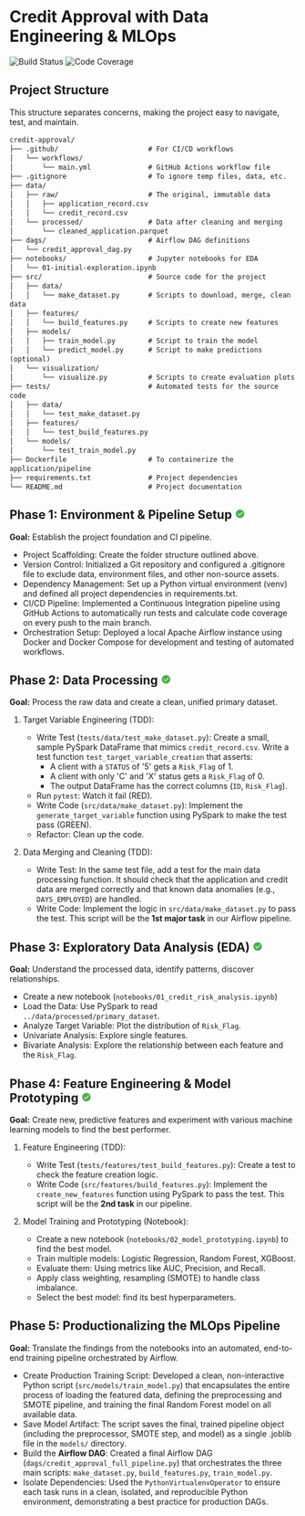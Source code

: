 # Credit Approval with Data Engineering & MLOps
<!-- Badges Section -->
<p>
    <img src="https://github.com/ava-ly/credit-approval/actions/workflows/main.yml/badge.svg" alt="Build Status">
    <img src="https://codecov.io/github/ava-ly/credit-approval/graph/badge.svg?token=70U95XEZJ7" alt="Code Coverage">
</p>

## Project Structure

This structure separates concerns, making the project easy to navigate, test, and maintain.

```
credit-approval/
├── .github/                      # For CI/CD workflows
│   └── workflows/
│       └── main.yml              # GitHub Actions workflow file
├── .gitignore                    # To ignore temp files, data, etc.
├── data/
│   ├── raw/                      # The original, immutable data
│   │   ├── application_record.csv
│   │   └── credit_record.csv
│   └── processed/                # Data after cleaning and merging
│       └── cleaned_application.parquet
├── dags/                         # Airflow DAG definitions
│   └── credit_approval_dag.py
├── notebooks/                    # Jupyter notebooks for EDA
│   └── 01-initial-exploration.ipynb
├── src/                          # Source code for the project
│   ├── data/
│   │   └── make_dataset.py       # Scripts to download, merge, clean data
│   ├── features/
│   │   └── build_features.py     # Scripts to create new features
│   ├── models/
│   │   ├── train_model.py        # Script to train the model
│   │   └── predict_model.py      # Script to make predictions (optional)
│   └── visualization/
│       └── visualize.py          # Scripts to create evaluation plots
├── tests/                        # Automated tests for the source code
│   ├── data/
│   │   └── test_make_dataset.py
│   ├── features/
│   │   └── test_build_features.py
│   └── models/
│       └── test_train_model.py
├── Dockerfile                    # To containerize the application/pipeline
├── requirements.txt              # Project dependencies
└── README.md                     # Project documentation
```


## Phase 1: Environment & Pipeline Setup ![icon-url]

**Goal:** Establish the project foundation and CI pipeline.

- Project Scaffolding: Create the folder structure outlined above.
- Version Control: Initialized a Git repository and configured a .gitignore file to exclude data, environment files, and other non-source assets.
- Dependency Management: Set up a Python virtual environment (venv) and defined all project dependencies in requirements.txt.
- CI/CD Pipeline: Implemented a Continuous Integration pipeline using GitHub Actions to automatically run tests and calculate code coverage on every push to the main branch.
- Orchestration Setup: Deployed a local Apache Airflow instance using Docker and Docker Compose for development and testing of automated workflows.

## Phase 2: Data Processing ![icon-url]

**Goal:** Process the raw data and create a clean, unified primary dataset.

1. Target Variable Engineering (TDD):
    - Write Test (`tests/data/test_make_dataset.py`): Create a small, sample PySpark DataFrame that mimics `credit_record.csv`. Write a test function `test_target_variable_creation` that asserts:
        - A client with a `STATUS` of '5' gets a `Risk_Flag` of 1.
        - A client with only 'C' and 'X' status gets a `Risk_Flag` of 0.
        - The output DataFrame has the correct columns (`ID`, `Risk_Flag`).
    - Run `pytest`: Watch it fail (RED).
    - Write Code (`src/data/make_dataset.py`): Implement the `generate_target_variable` function using PySpark to make the test pass (GREEN).
    - Refactor: Clean up the code.

2. Data Merging and Cleaning (TDD):
    - Write Test: In the same test file, add a test for the main data processing function. It should check that the application and credit data are merged correctly and that known data anomalies (e.g., `DAYS_EMPLOYED`) are handled.
    - Write Code: Implement the logic in `src/data/make_dataset.py` to pass the test. This script will be the **1st major task** in our Airflow pipeline.


## Phase 3: Exploratory Data Analysis (EDA) ![icon-url]

**Goal:** Understand the processed data, identify patterns, discover relationships.

- Create a new notebook (`notebooks/01_credit_risk_analysis.ipynb`)
- Load the Data: Use PySpark to read `../data/processed/primary_dataset`.
- Analyze Target Variable: Plot the distribution of `Risk_Flag`.
- Univariate Analysis: Explore single features.
- Bivariate Analysis: Explore the relationship between each feature and the `Risk_Flag`.


## Phase 4: Feature Engineering & Model Prototyping ![icon-url]

**Goal:** Create new, predictive features and experiment with various machine learning models to find the best performer.

1. Feature Engineering (TDD):
    - Write Test (`tests/features/test_build_features.py`): Create a test to check the feature creation logic.
    - Write Code (`src/features/build_features.py`): Implement the `create_new_features` function using PySpark to pass the test. This script will be the **2nd task** in our pipeline.

2. Model Training and Prototyping (Notebook):
    - Create a new notebook (`notebooks/02_model_prototyping.ipynb`) to find the best model.
    - Train multiple models: Logistic Regression, Random Forest, XGBoost.
    - Evaluate them: Using metrics like AUC, Precision, and Recall.
    - Apply class weighting, resampling (SMOTE) to handle class imbalance.
    - Select the best model: find its best hyperparameters.

## Phase 5: Productionalizing the MLOps Pipeline

**Goal:** Translate the findings from the notebooks into an automated, end-to-end training pipeline orchestrated by Airflow.

- Create Production Training Script: Developed a clean, non-interactive Python script (`src/models/train_model.py`) that encapsulates the entire process of loading the featured data, defining the preprocessing and SMOTE pipeline, and training the final Random Forest model on all available data.
- Save Model Artifact: The script saves the final, trained pipeline object (including the preprocessor, SMOTE step, and model) as a single .joblib file in the `models/` directory.
- Build the **Airflow DAG**: Created a final Airflow DAG (`dags/credit_approval_full_pipeline.py`) that orchestrates the three main scripts: `make_dataset.py`, `build_features.py`, `train_model.py`.
- Isolate Dependencies: Used the `PythonVirtualenvOperator` to ensure each task runs in a clean, isolated, and reproducible Python environment, demonstrating a best practice for production DAGs.

[icon-url]: https://github.com/ava-ly/credit-approval/blob/main/icon/ok-24.png?raw=true